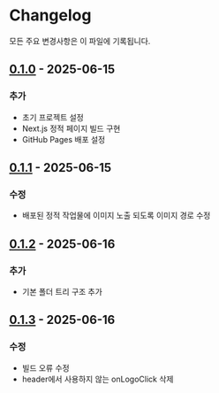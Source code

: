 # Changelog

모든 주요 변경사항은 이 파일에 기록됩니다.

## [0.1.0] - 2025-06-15

### 추가

- 초기 프로젝트 설정
- Next.js 정적 페이지 빌드 구현
- GitHub Pages 배포 설정

[0.1.0]: https://github.com/UXUI-Group/uxuipub/releases/tag/v0.1.0

## [0.1.1] - 2025-06-15

### 수정

- 배포된 정적 작업물에 이미지 노출 되도록 이미지 경로 수정

[0.1.1]: https://github.com/UXUI-Group/uxuipub/releases/tag/v0.1.1

## [0.1.2] - 2025-06-16

### 추가

- 기본 폴더 트리 구조 추가

[0.1.2]: https://github.com/UXUI-Group/uxuipub/releases/tag/v0.1.2

## [0.1.3] - 2025-06-16

### 수정

- 빌드 오류 수정
- header에서 사용하지 않는 onLogoClick 삭제

[0.1.3]: https://github.com/UXUI-Group/uxuipub/releases/tag/v0.1.3
